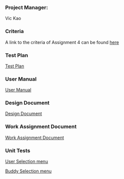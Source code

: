 ### Project Manager: ###
Vic Kao

### Criteria ###
A link to the criteria of Assignment 4 can be found [here](http://studybuddy-triplethreat.googlecode.com/svn/wiki/criteria/A4/index.html)

### Test Plan ###
[Test Plan](http://www.sfu.ca/~vkao/testPlan.xls)

### User Manual ###
[User Manual](updatedUserManual.md)

### Design Document ###
[Design Document](updatedDesignDoc.md)

### Work Assignment Document ###
[Work Assignment Document](http://www.sfu.ca/~vkao/workDist.xls)

### Unit Tests ###
[User Selection menu](UserSelection.md)

[Buddy Selection menu](BuddySelection.md)